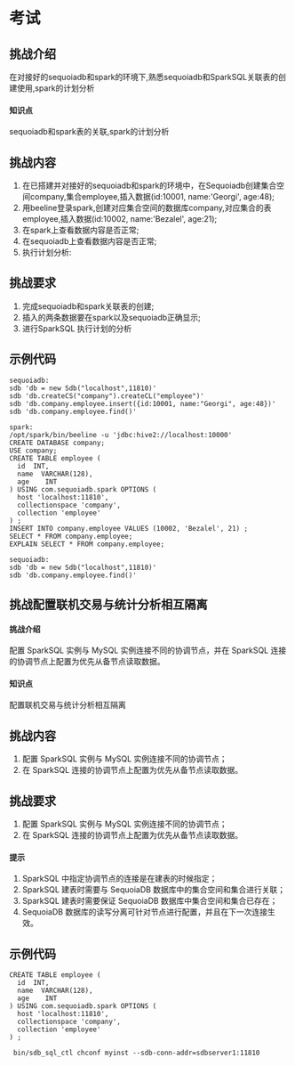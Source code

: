 # 考试

## 挑战介绍

在对接好的sequoiadb和spark的环境下,熟悉sequoiadb和SparkSQL关联表的创建使用,spark的计划分析

#### 知识点

sequoiadb和spark表的关联,spark的计划分析

## 挑战内容

1) 在已搭建并对接好的sequoiadb和spark的环境中，在Sequoiadb创建集合空间company,集合employee,插入数据(id:10001, name:'Georgi', age:48);
2) 用beeline登录spark,创建对应集合空间的数据库company,对应集合的表employee,插入数据(id:10002, name:'Bezalel', age:21);
3) 在spark上查看数据内容是否正常;
4) 在sequoiadb上查看数据内容是否正常;
5) 执行计划分析:

## 挑战要求

1) 完成sequoiadb和spark关联表的创建;
2) 插入的两条数据要在spark以及sequoiadb正确显示;
3) 进行SparkSQL 执行计划的分析
 

## 示例代码
```
sequoiadb:
sdb 'db = new Sdb("localhost",11810)'
sdb 'db.createCS("company").createCL("employee")'
sdb 'db.company.employee.insert({id:10001, name:"Georgi", age:48})'
sdb 'db.company.employee.find()'

spark:
/opt/spark/bin/beeline -u 'jdbc:hive2://localhost:10000'
CREATE DATABASE company;
USE company;
CREATE TABLE employee (
  id  INT,
  name  VARCHAR(128),
  age    INT
) USING com.sequoiadb.spark OPTIONS (
  host 'localhost:11810',
  collectionspace 'company',
  collection 'employee'
) ;
INSERT INTO company.employee VALUES (10002, 'Bezalel', 21) ;
SELECT * FROM company.employee;
EXPLAIN SELECT * FROM company.employee;

sequoiadb:
sdb 'db = new Sdb("localhost",11810)'
sdb 'db.company.employee.find()'
```


## 挑战配置联机交易与统计分析相互隔离

#### 挑战介绍

配置 SparkSQL 实例与 MySQL 实例连接不同的协调节点，并在 SparkSQL 连接的协调节点上配置为优先从备节点读取数据。

#### 知识点

配置联机交易与统计分析相互隔离

## 挑战内容

1) 配置 SparkSQL 实例与 MySQL 实例连接不同的协调节点；
2) 在 SparkSQL 连接的协调节点上配置为优先从备节点读取数据。

## 挑战要求

1) 配置 SparkSQL 实例与 MySQL 实例连接不同的协调节点；
2) 在 SparkSQL 连接的协调节点上配置为优先从备节点读取数据。

#### 提示

1) SparkSQL 中指定协调节点的连接是在建表的时候指定；
2) SparkSQL 建表时需要与 SequoiaDB 数据库中的集合空间和集合进行关联；
3) SparkSQL 建表时需要保证 SequoiaDB 数据库中集合空间和集合已存在；
4) SequoiaDB 数据库的读写分离可针对节点进行配置，并且在下一次连接生效。

## 示例代码
```
CREATE TABLE employee (
  id  INT,
  name  VARCHAR(128),
  age    INT
) USING com.sequoiadb.spark OPTIONS (
  host 'localhost:11810',
  collectionspace 'company',
  collection 'employee'
) ;

 bin/sdb_sql_ctl chconf myinst --sdb-conn-addr=sdbserver1:11810
```
